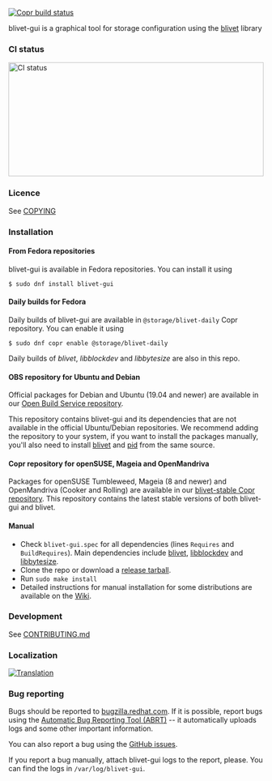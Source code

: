 [![Copr build status](https://copr.fedorainfracloud.org/coprs/g/storage/blivet-daily/package/blivet-gui/status_image/last_build.png)](https://copr.fedorainfracloud.org/coprs/g/storage/blivet-daily/package/blivet-gui/)

blivet-gui is a graphical tool for storage configuration using the [blivet](https://github.com/storaged-project/blivet) library

### CI status

<img alt="CI status" src="https://fedorapeople.org/groups/storage_apis/statuses/blivet-gui-master.svg" width="100%" height="225ex" />

### Licence

See [COPYING](COPYING)

### Installation

#### From Fedora repositories

blivet-gui is available in Fedora repositories. You can install it using

    $ sudo dnf install blivet-gui

#### Daily builds for Fedora

Daily builds of blivet-gui are available in `@storage/blivet-daily` Copr
repository. You can enable it using

    $ sudo dnf copr enable @storage/blivet-daily

Daily builds of _blivet_, _libblockdev_ and _libbytesize_ are also in this repo.

#### OBS repository for Ubuntu and Debian

Official packages for Debian and Ubuntu (19.04 and newer) are available in our [Open Build Service repository](https://software.opensuse.org/download.html?project=home:vtrefny&package=blivet-gui).

This repository contains blivet-gui and its dependencies that are not available in the official Ubuntu/Debian repositories. We recommend adding the repository to your system, if you want to install the packages manually, you'll also need to install [blivet](https://software.opensuse.org/download.html?project=home:vtrefny&package=python3-blivet) and [pid](https://software.opensuse.org/download.html?project=home:vtrefny&package=python3-pid) from the same source.

#### Copr repository for openSUSE, Mageia and OpenMandriva

Packages for openSUSE Tumbleweed, Mageia (8 and newer) and OpenMandriva (Cooker and Rolling) are available in our [blivet-stable Copr repository](https://copr.fedorainfracloud.org/coprs/g/storage/blivet-stable/). This repository contains the latest stable versions of both blivet-gui and blivet.

#### Manual

  * Check `blivet-gui.spec` for all dependencies (lines `Requires` and `BuildRequires`).
Main dependencies include [blivet](https://github.com/storaged-project/blivet),
[libblockdev](https://github.com/storaged-project/libblockdev) and
[libbytesize](https://github.com/storaged-project/libbytesize).
  * Clone the repo or download a [release tarball](https://github.com/storaged-project/blivet-gui/releases).
  * Run `sudo make install`
  * Detailed instructions for manual installation for some distributions are available on the [Wiki](https://github.com/storaged-project/blivet-gui/wiki).

### Development

See [CONTRIBUTING.md](CONTRIBUTING.md)

### Localization

[![Translation](https://translate.fedoraproject.org/widgets/blivet/-/blivet-gui/287x66-grey.png)](https://translate.fedoraproject.org/engage/blivet/?utm_source=widget)

### Bug reporting

Bugs should be reported to [bugzilla.redhat.com](https://bugzilla.redhat.com/enter_bug.cgi?product=Fedora&component=blivet-gui).
If it is possible, report bugs using the [Automatic Bug Reporting Tool (ABRT)](http://abrt.readthedocs.io/en/latest/) --
it automatically uploads logs and some other important information.

You can also report a bug using the [GitHub issues](https://github.com/storaged-project/blivet-gui/issues).

If you report a bug manually, attach blivet-gui logs to the report, please.
You can find the logs in `/var/log/blivet-gui`.
